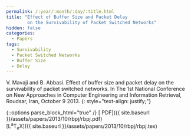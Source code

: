 ```yaml
---
permalink: /:year/:month/:day/:title.html
title: "Effect of Buffer Size and Packet Delay 
        on the Survivability of Packet Switched Networks"
hidden: false
categories:
  - Papers
tags:
  - Survivability
  - Packet Switched Networks
  - Buffer Size
  - Delay
---
```


V. Mavaji and B. Abbasi. Effect of buffer size and packet delay on the survivability of packet switched networks. In
The 1st National Conference on New Approaches in Computer Engineering and Information Retrieval, Roudsar,
Iran, October 9 2013.
{: style="text-align: justify;"}

{::options parse_block_html="true" /}
[<i class="fas fa-file-pdf" aria-hidden="true"></i> PDF]({{ site.baseurl }}/assets/papers/2013/10/rbpj/rbpj.pdf)
<br>
[<span class="latex">L<sup>a</sup>T<sub>e</sub>X</span>]({{ site.baseurl }}/assets/papers/2013/10/rbpj/rbpj.tex)

<object data="{{ site.baseurl }}/assets/papers/2013/10/rbpj/rbpj.pdf" width="1000" height="1500" type='application/pdf' border="0" />